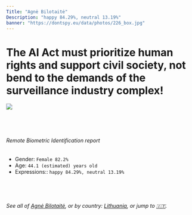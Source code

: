 ```yaml
---
Title: "Agnė Bilotaitė"
Description: "happy 84.29%, neutral 13.19%"
banner: "https://dontspy.eu/data/photos/226_box.jpg"
---
```


# The AI Act must prioritize human rights and support civil society, not bend to the demands of the surveillance industry complex!

<link rel="stylesheet" type="text/css" href="/css/blog.css" />

<div class="is-fake" hidden>

_This image is **clearly fake**_, yet we [continue to collect them because the AI Act negotiations](/blog/why-deepfake/) are heading in a direction that will only make people's lives more complicated. For a more in-depth explanation, read: [Double threat: why losing the battle against Face Biometrics would fuel the proliferation of deepfakes](/blog/the-dual-threat-how-losing-the-biometric-battle-fuels-deepfake-proliferation/).


</div>

<!-- <img src="https://dontspy.eu/data/photos/54_box.jpg" /> -->
<img src="https://dontspy.eu/data/photos/226_box.jpg" />

## <br>

###### Remote Biometric Identification report

* <span class="label">Gender:</span> `Female 82.2%`
* <span class="label">Age:</span> `44.1 (estimated) years old`
* <span class="label">Expressions::</span> `happy 84.29%, neutral 13.19%`

## <br>

###### See all of [Agnė Bilotaitė](/policymaker#Agn%C4%97%20Bilotait%C4%97), or by country: [Lithuania](/country#Lithuania), or jump to [🇮🇹](/x/5).

## <br>
